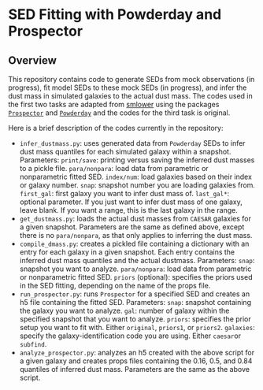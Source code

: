 # SED Fitting with Powderday and Prospector
## Overview
This repository contains code to generate SEDs from mock observations (in progress), fit model SEDs to these mock SEDs (in progress), and infer the dust mass in simulated galaxies to the actual dust mass. The codes used in the first two tasks are adapted from [smlower](https://github.com/smlower/prospector_tutorial) using the packages [```Prospector```](https://github.com/bd-j/prospector) and [```Powderday```](https://github.com/dnarayanan/powderday) and the codes for the third task is original. 

Here is a brief description of the codes currently in the repository:
- ```infer_dustmass.py```: uses generated data from ```Powderday``` SEDs to infer dust mass quantiles for each simulated galaxy within a snapshot. Parameters: ```print/save```: printing versus saving the inferred dust masses to a pickle file. ```para/nonpara```: load data from parametric or nonparametric fitted SED. ```index/num```: load galaxies based on their index or galaxy number. ```snap```: snapshot number you are loading galaxies from. ```first_gal```: first galaxy you want to infer dust mass of. ```last_gal*```: optional parameter. If you just want to infer dust mass of one galaxy, leave blank. If you want a range, this is the last galaxy in the range.
- ```get_dustmass.py```: loads the actual dust masses from ```CAESAR``` galaxies for a given snapshot. Parameters are the same as defined above, except there is no ```para/nonpara```, as that only applies to inferring the dust mass.
- ```compile_dmass.py```: creates a pickled file containing a dictionary with an entry for each galaxy in a given snapshot. Each entry contains the inferred dust mass quantiles and the actual dustmass. Parameters: ```snap```: snapshot you want to analyze. ```para/nonpara```: load data from parametric or nonparametric fitted SED. ```priors``` (optional): specifies the priors used in the SED fitting, depending on the name of the props file.
- ```run_prospector.py```: runs ```Prospector``` for a specified SED and creates an h5 file containing the fitted SED. Parameters: ```snap```: snapshot containing the galaxy you want to analyze. ```gal```: number of galaxy within the specified snapshot that you want to analyze. ```priors```: specifies the prior setup you want to fit with. Either ```original```, ```priors1```, or ```priors2```. ```galaxies```: specify the galaxy-identification code you are using. Either ```caesar```or ```subfind```.
- ```analyze_prospector.py```: analyzes an h5 created with the above script for a given galaxy and creates props files containing the 0.16, 0.5, and 0.84 quantiles of inferred dust mass. Parameters are the same as the above script.
